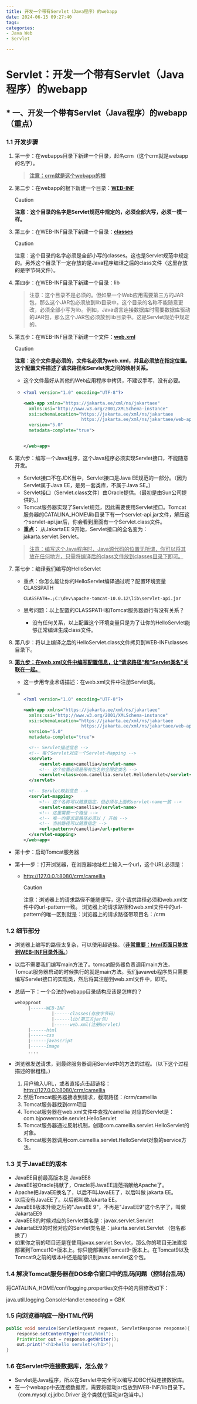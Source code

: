 ```yaml
---
title: 开发一个带有Servlet（Java程序）的webapp
date: 2024-06-15 09:27:40
tags: 
categories: 
- Java Web
- Servlet

---
```



# Servlet：开发一个带有Servlet（Java程序）的webapp

## * 一、开发一个带有Servlet（Java程序）的webapp（重点）

### 1.1 开发步骤

1. 第一步：在webapps目录下新建一个目录，起名crm（这个crm就是webapp的名字）。

   > **<u>注意：crm就是这个webapp的根</u>**

2. 第二步：在webapp的根下新建一个目录：<u>**WEB-INF**</u>

   > [!CAUTION]
   >
   > **注意：这个目录的名字是Servlet规范中规定的，必须全部大写，必须一模一样。**

3. 第三步：在WEB-INF目录下新建一个目录：<u>**classes**</u>
   > [!CAUTION]
   > 注意：这个目录的名字必须是全部小写的classes。这也是Servlet规范中规定的。另外这个目录下一定存放的是Java程序编译之后的class文件（这里存放的是字节码文件）。

4. 第四步：在WEB-INF目录下新建一个目录：lib

   > 注意：这个目录不是必须的。但如果一个Web应用需要第三方的JAR包，那么这个JAR包必须放到lib目录中。这个目录的名称不能随意更改，必须全部小写为lib。例如，Java语言连接数据库时需要数据库驱动的JAR包，那么这个JAR包必须放到lib目录中。这是Servlet规范中规定的。

5. 第五步：在WEB-INF目录下新建一个文件：<u>**web.xml**</u>
   > [!CAUTION]
   >**注意：这个文件是必须的，文件名必须为web.xml，并且必须放在指定位置。这个配置文件描述了请求路径和Servlet类之间的映射关系。**

    - 这个文件最好从其他的Web应用程序中拷贝，不建议手写，没有必要。

    - ```xml
      <?xml version="1.0" encoding="UTF-8"?>
      
      <web-app xmlns="https://jakarta.ee/xml/ns/jakartaee"
        xmlns:xsi="http://www.w3.org/2001/XMLSchema-instance"
        xsi:schemaLocation="https://jakarta.ee/xml/ns/jakartaee
                            https://jakarta.ee/xml/ns/jakartaee/web-app_5_0.xsd"
        version="5.0"
        metadata-complete="true">
      
      
      </web-app>
      
      ```

6. 第六步：编写一个Java程序，这个Java程序必须实现Servlet接口，不能随意开发。

    - Servlet接口不在JDK当中，Servlet接口是Java EE规范的一部分。（因为Servlet属于Java EE，是另一套类库，不属于Java SE。）
    - Servlet接口（Servlet.class文件）由Oracle提供。（最初是由Sun公司提供的。）
    - Tomcat服务器实现了Servlet规范，因此需要使用Servlet接口。Tomcat服务器的CATALINA_HOME\lib目录下有一个servlet-api.jar文件，解压这个servlet-api.jar后，你会看到里面有一个Servlet.class文件。
    - **重点：** 从JakartaEE 9开始，Servlet接口的全名变为：jakarta.servlet.Servlet。
   > <u>注意：编写这个Java程序时，Java源代码的位置无所谓，你可以将其放在任何地方，只需将编译后的class文件放到classes目录下即可。</u>

7.  第七步：编译我们编写的HelloServlet

    - 重点：你怎么能让你的HelloServlet编译通过呢？配置环境变量CLASSPATH

      `CLASSPATH=.;C:\dev\apache-tomcat-10.0.12\lib\servlet-api.jar`

    - 思考问题：以上配置的CLASSPATH和Tomcat服务器运行有没有关系？

        - 没有任何关系，以上配置这个环境变量只是为了让你的HelloServlet能够正常编译生成class文件。

8. 第八步：将以上编译之后的HelloServlet.class文件拷贝到WEB-INF\classes目录下。

9. <u>**第九步：在web.xml文件中编写配置信息，让“请求路径”和“Servlet类名”关联在一起。**</u>

    - 这一步用专业术语描述：在web.xml文件中注册Servlet类。

    - ```xml
      
      <?xml version="1.0" encoding="UTF-8"?>
      
      <web-app xmlns="https://jakarta.ee/xml/ns/jakartaee"
        xmlns:xsi="http://www.w3.org/2001/XMLSchema-instance"
        xsi:schemaLocation="https://jakarta.ee/xml/ns/jakartaee
                            https://jakarta.ee/xml/ns/jakartaee/web-app_5_0.xsd"
        version="5.0"
        metadata-complete="true">
      
      	<!-- Servlet描述信息 -->
      	<!-- 每个Servlet对应一个Servlet-Mapping -->
      	<servlet>
      		<servlet-name>camellia</servlet-name>
      		<!-- 这个位置必须是带有包名的全限定类名 -->
      		<servlet-class>com.camellia.servlet.HelloServlet</servlet-class>
      	</servlet>
      
      	<!-- Servlet映射信息 -->
      	<servlet-mapping>
      		<!-- 这个名称可以随意指定，但必须与上面的servlet-name一致 -->
      		<servlet-name>camellia</servlet-name>
      		<!-- 这里需要一个路径 -->
      		<!-- 唯一的要求是路径必须以 / 开始 -->
      		<!-- 当前路径可以随意指定 -->
      		<url-pattern>/camellia</url-pattern>
      	</servlet-mapping>
      </web-app>
      ```


- 第十步：启动Tomcat服务器

- 第十一步：打开浏览器，在浏览器地址栏上输入一个url，这个URL必须是：

    - http://127.0.0.1:8080/crm/camellia
      > [!CAUTION]
      > 注意：浏览器上的请求路径不能随便写，这个请求路径必须和web.xml文件中的url-pattern一致。
      > 浏览器上的请求路径和web.xml文件中的url-pattern的唯一区别就是：浏览器上的请求路径带项目名：/crm

### 1.2 细节部分

- 浏览器上编写的路径太复杂，可以使用超链接。（**<u>非常重要：html页面只能放到WEB-INF目录外面。</u>**）

- 以后不需要我们编写main方法了。tomcat服务器负责调用main方法，Tomcat服务器启动的时候执行的就是main方法。我们javaweb程序员只需要编写Servlet接口的实现类，然后将其注册到web.xml文件中，即可。

- 总结一下：一个合法的webapp目录结构应该是怎样的？

    ```ASN.1
    webapproot
         |------WEB-INF
         		  |------classes(存放字节码)
         		  |------lib(第三方jar包)
         		  |------web.xml(注册Servlet)
         |------html
         |------css
         |------javascript
         |------image
         ....
    ```

- 浏览器发送请求，到最终服务器调用Servlet中的方法的过程。（以下这个过程描述的很粗糙。）

    1. 用户输入URL，或者直接点击超链接：http://127.0.0.1:8080/crm/camellia
    2. 然后Tomcat服务器接收到请求，截取路径：/crm/camellia
    3. Tomcat服务器找到crm项目
    4. Tomcat服务器在web.xml文件中查找/camellia 对应的Servlet是：com.bjpowernode.servlet.HelloServlet
    5. Tomcat服务器通过反射机制，创建com.camellia.servlet.HelloServlet的对象。
    6. Tomcat服务器调用com.camellia.servlet.HelloServlet对象的service方法。

### 1.3 关于JavaEE的版本

- JavaEE目前最高版本是 JavaEE8
- JavaEE被Oracle捐献了，Oracle将JavaEE规范捐献给Apache了。
- Apache把JavaEE换名了，以后不叫JavaEE了，以后叫做 jakarta EE。
- 以后没有JavaEE了。以后都叫做Jakarta EE。
- JavaEE8版本升级之后的"JavaEE 9"，不再是"JavaEE9"这个名字了，叫做JakartaEE9
- JavaEE8的时候对应的Servlet类名是：javax.servlet.Servlet
- JakartaEE9的时候对应的Servlet类名是：jakarta.servlet.Servlet （包名都换了）
- 如果你之前的项目还是在使用javax.servlet.Servlet，那么你的项目无法直接部署到Tomcat10+版本上。你只能部署到Tomcat9-版本上。在Tomcat9以及Tomcat9之前的版本中还是能够识别javax.servlet这个包。



### 1.4 解决Tomcat服务器在DOS命令窗口中的乱码问题（控制台乱码）

将CATALINA_HOME/conf/logging.properties文件中的内容修改如下：

java.util.logging.ConsoleHandler.encoding = GBK

### 1.5 向浏览器响应一段HTML代码

```java
public void service(ServletRequest request, ServletResponse response){
    response.setContentType("text/html");
    PrintWriter out = response.getWriter();
    out.print("<h1>hello servlet!</h1>");
}
```

###  1.6 在Servlet中连接数据库，怎么做？

- Servlet是Java程序，所以在Servlet中完全可以编写JDBC代码连接数据库。
- 在一个webapp中去连接数据库，需要将驱动jar包放到WEB-INF/lib目录下。（com.mysql.cj.jdbc.Driver 这个类就在驱动jar包当中。）
